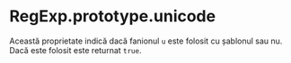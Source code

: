 # RegExp.prototype.unicode

Această proprietate indică dacă fanionul `u` este folosit cu șablonul sau nu. Dacă este folosit este returnat `true`.
